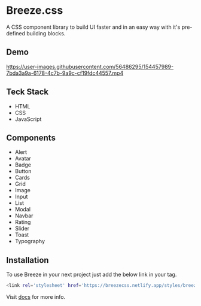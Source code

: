 # Breeze.css
A CSS component library to build UI faster and in an easy way with it's pre-
defined building blocks.

## Demo


https://user-images.githubusercontent.com/56486295/154457989-7bda3a9a-6178-4c7b-9a9c-cf19fdc44557.mp4



## Teck Stack

- HTML
- CSS
- JavaScript

## Components
- Alert
- Avatar
- Badge
- Button
- Cards
- Grid
- Image
- Input
- List
- Modal
- Navbar
- Rating
- Slider
- Toast
- Typography

## Installation

To use Breeze in your next project just add the below link in
your <head> tag. 
  ```bash
  <link rel='stylesheet' href='https://breezecss.netlify.app/styles/breeze.css' >
```
 Visit [docs](https://breezecss.netlify.app/pages/colors.html) for more info.

